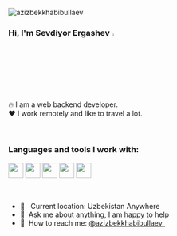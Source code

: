 <p align="left"> <img src="https://komarev.com/ghpvc/?username=sevdiyorergashev&label=Profile%20views&color=0e75b6&style=flat" alt="azizbekkhabibullaev" /> </p>

### Hi, I'm Sevdiyor Ergashev <img src="https://media.giphy.com/media/hvRJCLFzcasrR4ia7z/giphy.gif" width="3%">

🔥 I am a web backend developer. <br />
❤️ I work remotely and like to travel a lot.


<br />

### Languages and tools I work with:

<code><img src="https://encrypted-tbn0.gstatic.com/images?q=tbn:ANd9GcS3rwor81L81N7K47Kyx5uvMIU5UD6KTUhmf7MAHHH1pAiJmzfcBGpU0C138HcnSZQy1Go&usqp=CAU" width="30px"></code>
<code><img src="https://d1wrxu8gicsgam.cloudfront.net/wp-content/files/django-logo-big.jpg" width="30px"></code>
<code><img src="hhttps://storage.caktusgroup.com/media/blog-images/drf-logo2.png" width="30px"></code>
<code><img src="https://1000logos.net/wp-content/uploads/2021/05/GitHub-logo.png" width="30px"></code>
<code><img src="https://git-scm.com/images/logos/1color-lightbg@2x.png" width="30px"></code>

<br />

- 📍 &nbsp; Current location: Uzbekistan Anywhere
- 📝&nbsp; Ask me about anything, I am happy to help
- 📨&nbsp; How to reach me: [@azizbekkhabibullaev_](https://instagram.com/azizbekkhabibullaev_/)
